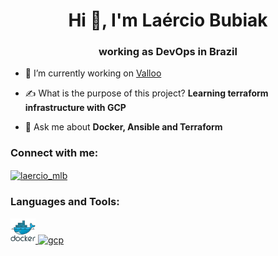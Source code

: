 <h1 align="center">Hi 👋, I'm Laércio Bubiak</h1>
<h3 align="center">working as DevOps in Brazil</h3>

- 🔭 I’m currently working on [Valloo](https://www.valloo.com.br/)

- ✍️ What is the purpose of this project? **Learning terraform infrastructure with GCP**

- 💬 Ask me about **Docker, Ansible and Terraform**

<h3 align="left">Connect with me:</h3>
<p align="left">
<a href="https://instagram.com/laercio_mlb" target="blank"><img align="center" src="https://raw.githubusercontent.com/rahuldkjain/github-profile-readme-generator/master/src/images/icons/Social/instagram.svg" alt="laercio_mlb" height="30" width="40" /></a>
</p>

<h3 align="left">Languages and Tools:</h3>
<p align="left"> <a href="https://www.docker.com/" target="_blank" rel="noreferrer"> <img src="https://raw.githubusercontent.com/devicons/devicon/master/icons/docker/docker-original-wordmark.svg" alt="docker" width="40" height="40"/> </a> <a href="https://cloud.google.com" target="_blank" rel="noreferrer"> <img src="https://www.vectorlogo.zone/logos/google_cloud/google_cloud-icon.svg" alt="gcp" width="40" height="40"/> </a> </p>